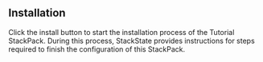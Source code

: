 ## Installation

Click the install button to start the installation process of the Tutorial StackPack. During this process, StackState provides instructions for steps required to finish the configuration of this StackPack.
